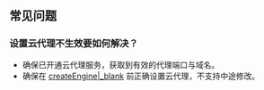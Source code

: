 ## 常见问题

### 设置云代理不生效要如何解决？

- 确保已开通云代理服务，获取到有效的代理端口与域名。
- 确保在 [createEngine\|_blank](@createEngine) 前正确设置云代理，不支持中途修改。







